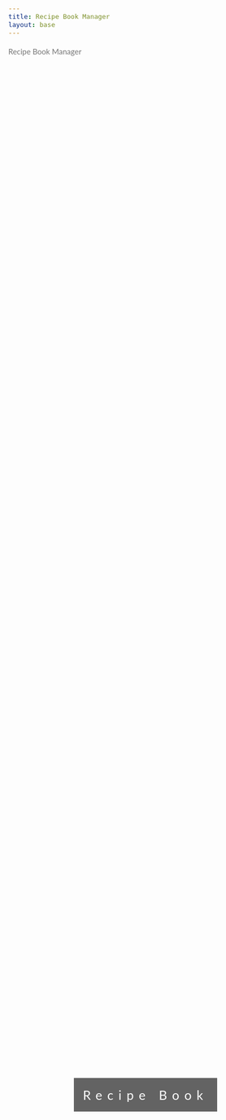 ```yaml
---
title: Recipe Book Manager
layout: base
---
```


Recipe Book Manager

<!DOCTYPE html>
<html>
<head>
    <meta name="viewport" content="width=device-width, initial-scale=1">
    <style>
        body, html {
            height: 100%;
            margin: 0;
            font: 400 15px/1.8 "Lato", sans-serif;
            color: #777;
        }
        /* Background images for different sections */
        .bgimg-1, .bgimg-2, .bgimg-3, .bgimg-4, .bgimg-5 {
            position: relative;
            opacity: 0.65;
            background-attachment: fixed;
            background-position: center;
            background-repeat: no-repeat;
            background-size: cover;
        }
        .bgimg-1 {
            background-image: url("https://images.unsplash.com/photo-1553025934-296397db4010?ixlib=rb-4.0.3&ixid=M3wxMjA3fDB8MHxzZWFyY2h8OHx8ZGFyayUyMGZvb2QlMjBwaG90b2dyYXBoeXxlbnwwfHwwfHx8MA%3D%3D&auto=format&fit=crop&w=800&q=60");
            min-height: 100%;
        }
        .bgimg-2 {
            background-image: url("https://images.unsplash.com/photo-1534604973900-c43ab4c2e0ab?ixlib=rb-4.0.3&ixid=M3wxMjA3fDB8MHxwaG90by1wYWdlfHx8fGVufDB8fHx8fA%3D%3D&auto=format&fit=crop&w=2888&q=80");
            min-height: 400px;
        }
        .bgimg-3 {
            background-image: url("https://images.unsplash.com/photo-1560910615-9eaa2e704e63?ixlib=rb-4.0.3&ixid=M3wxMjA3fDB8MHxwaG90by1wYWdlfHx8fGVufDB8fHx8fA%3D%3D&auto=format&fit=crop&w=2825&q=80");
            min-height: 400px;
        }
        .bgimg-4 {
            background-image: url("https://plus.unsplash.com/premium_photo-1695822018668-72355fc4ee7c?ixlib=rb-4.0.3&ixid=M3wxMjA3fDB8MHxwaG90by1wYWdlfHx8fGVufDB8fHx8fA%3D%3D&auto=format&fit=crop&w=3024&q=80");
            min-height: 400px;
        }
        .bgimg-5 {
            background-image: url("https://images.unsplash.com/photo-1625604087024-7fb428fc4626?ixlib=rb-4.0.3&ixid=M3wxMjA3fDB8MHxwaG90by1wYWdlfHx8fGVufDB8fHx8fA%3D%3D&auto=format&fit=crop&w=2940&q=80");
            min-height: 400px;
        }
        /* Caption style */
        .caption {
            position: absolute;
            left: 0;
            top: 50%;
            width: 100%;
            text-align: center;
            color: #000;
        }
        .caption span.border {
            background-color: #111;
            color: #fff;
            padding: 18px;
            font-size: 25px;
            letter-spacing: 10px;
        }
        h3 {
            letter-spacing: 5px;
            text-transform: uppercase;
            font: 20px "Lato", sans-serif;
            color: #111;
        }
        /* Turn off parallax for tablets and phones */
        @media only screen and (max-device-width: 1024px) {
            .bgimg-1, .bgimg-2, .bgimg-3, .bgimg-4, .bgimg-5 {
                background-attachment: scroll;
            }
        }
    </style>
</head>
<body>
    <div class="bgimg-1">
        <div class="caption">
            <span class="border">Recipe Book</span>
        </div>
    </div>
    <div style="color: #777;background-color:white;text-align:center;padding:50px 80px;text-align: justify;">
        <h3>Recipe Book Manager</h3>
        <p>Welcome to your own recipe book manager where you can create, store, edit all your favorite recipes. Everything you love to eat all in one place!</p>
    </div>
    <div class="bgimg-2">
        <div class="caption">
            <span class="border">Create Recipes!</span>
        </div>
    </div>
    <div style="color: #777;background-color:white;text-align:center;padding:50px 80px;text-align: justify;">
        <h3>Create recipes!</h3>
        <p>Create new recipes for you to store and access anytime in the future</p>
    </div>
    <div class="bgimg-3">
        <div class="caption">
            <span class="border">Edit Recipes!</span>
        </div>
    </div>
    <div style="color: #777;background-color:white;text-align:center;padding:50px 80px;text-align: justify;">
        <h3>Edit Recipes!</h3>
        <p>Had a late night thought? Edit your recipes anytime you want!!</p>
    </div>
    <div class="bgimg-4">
        <div class="caption">
            <span class="border">View Recipes!</span>
        </div>
    </div>
    <div style="color: #777;background-color:white;text-align:center;padding:50px 80px;text-align: justify;">
        <h3>View Recipes!</h3>
        <p>Have a bad memory? No worries, you can always access them anytime your want to!!</p>
    </div>
    <div class="bgimg-5">
        <div class="caption">
            <span class="border">Delete Recipes!</span>
        </div>
    </div>
    <div style="color: #777;background-color:white;text-align:center;padding:50px 80px;text-align: justify;">
        <h3>Delete Recipes!</h3>
        <p>Recipes the remind you of a bad memory? Delete them straight away!!</p>
    </div>
</body>
</html>

